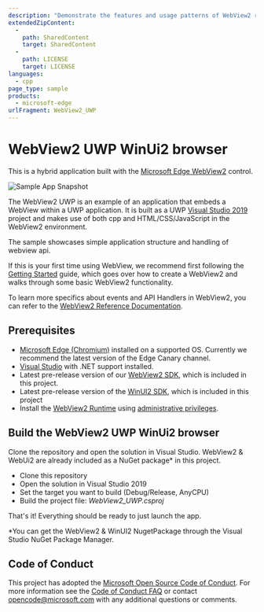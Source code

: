 ```yaml
---
description: "Demonstrate the features and usage patterns of WebView2 running in a UWP application using winui2."
extendedZipContent:
  -
    path: SharedContent
    target: SharedContent
  -
    path: LICENSE
    target: LICENSE
languages:
  - cpp
page_type: sample
products:
  - microsoft-edge
urlFragment: WebView2_UWP
---
```

# WebView2 UWP WinUi2 browser

This is a hybrid application built with the [Microsoft Edge WebView2](https://aka.ms/webview2) control.

![Sample App Snapshot](https://raw.githubusercontent.com/MicrosoftEdge/WebView2Samples/master/SampleApps/WebView2WpfBrowser/screenshots/wpf-browser-screenshot.png)

The WebView2 UWP is an example of an application that embeds a WebView within a UWP application. It is built as a UWP [Visual Studio 2019](https://visualstudio.microsoft.com/vs/) project and makes use of both cpp and HTML/CSS/JavaScript in the WebView2 environment.

The sample showcases simple application structure and handling of webview api.

If this is your first time using WebView, we recommend first following the [Getting Started](https://docs.microsoft.com/microsoft-edge/webview2/gettingstarted/wpf) guide, which goes over how to create a WebView2 and walks through some basic WebView2 functionality.

To learn more specifics about events and API Handlers in WebView2, you can refer to the [WebView2 Reference Documentation](https://docs.microsoft.com/microsoft-edge/webview2/webview2-api-reference).

## Prerequisites

- [Microsoft Edge (Chromium)](https://www.microsoftedgeinsider.com/download/) installed on a supported OS. Currently we recommend the latest version of the Edge Canary channel.
- [Visual Studio](https://visualstudio.microsoft.com/vs/) with .NET support installed.
- Latest pre-release version of our [WebView2 SDK](https://aka.ms/webviewnuget), which is included in this project.
- Latest pre-release version of the [WinUI2 SDK](https://aka.ms/webviewnuget), which is included in this project
- Install the [WebView2 Runtime](https://developer.microsoft.com/en-us/microsoft-edge/webview2/#download-section) using [administrative privileges](https://github.com/MicrosoftEdge/WebView2Feedback/issues/2030).

## Build the WebView2 UWP WinUi2 browser

Clone the repository and open the solution in Visual Studio. WebView2 & WebUi2 are already included as a NuGet package* in this project.

- Clone this repository
- Open the solution in Visual Studio 2019
- Set the target you want to build (Debug/Release, AnyCPU)
- Build the project file: _WebView2_UWP.csproj_

That's it! Everything should be ready to just launch the app.

*You can get the WebView2 & WinUI2 NugetPackage through the Visual Studio NuGet Package Manager.

## Code of Conduct

This project has adopted the [Microsoft Open Source Code of Conduct](https://opensource.microsoft.com/codeofconduct/). For more information see the [Code of Conduct FAQ](https://opensource.microsoft.com/codeofconduct/faq/) or contact opencode@microsoft.com with any additional questions or comments.
